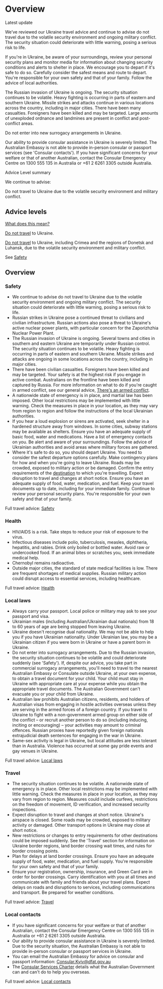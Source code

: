 # Overview

Latest update

We’ve reviewed our Ukraine travel advice and continue to advise do not travel due to the volatile security environment and ongoing military conflict. The security situation could deteriorate with little warning, posing a serious risk to life.  
  
If you're in Ukraine, be aware of your surroundings, review your personal security plans and monitor media for information about changing security conditions and alerts to shelter in place. We encourage you to depart if it's safe to do so. Carefully consider the safest means and route to depart. You're responsible for your own safety and that of your family. Follow the advice of local authorities.   
  
The Russian invasion of Ukraine is ongoing. The security situation continues to be volatile. Heavy fighting is occurring in parts of eastern and southern Ukraine. Missile strikes and attacks continue in various locations across the country, including in major cities. There have been many casualties. Foreigners have been killed and may be targeted. Large amounts of unexploded ordnance and landmines are present in conflict and post-conflict areas.  
  
Do not enter into new surrogacy arrangements in Ukraine.  
  
Our ability to provide consular assistance in Ukraine is severely limited. The Australian Embassy is not able to provide in-person consular or passport services (see 'Consular contacts'). If you have significant concerns for your welfare or that of another Australian, contact the Consular Emergency Centre on 1300 555 135 in Australia or +61 2 6261 3305 outside Australia.

Advice Level summary

We continue to advise:

Do not travel to Ukraine due to the volatile security environment and military conflict.

## Advice levels

[What does this mean?](/before-you-go/travel-advice-explained/)

[Do not travel](https://www.smartraveller.gov.au/consular-services/travel-advice-explained#level4) to Ukraine.

[Do not travel](https://www.smartraveller.gov.au/consular-services/travel-advice-explained#level4) to Ukraine, including Crimea and the regions of Donetsk and Luhansk, due to the volatile security environment and military conflict.

See [Safety](#safety)

## Overview

### Safety

* We continue to advise do not travel to Ukraine due to the volatile security environment and ongoing military conflict. The security situation could deteriorate with little warning, posing a serious risk to life.
* Russian strikes in Ukraine pose a continued threat to civilians and civilian infrastructure. Russian actions also pose a threat to Ukraine's active nuclear power plants, with particular concern for the Zaporizhzhia Nuclear Power Plant.
* The Russian invasion of Ukraine is ongoing. Several towns and cities in southern and eastern Ukraine are temporarily under Russian control. The security situation continues to be volatile. Heavy fighting is occurring in parts of eastern and southern Ukraine. Missile strikes and attacks are ongoing in some locations across the country, including in major cities.
* There have been civilian casualties. Foreigners have been killed and may be targeted. Your safety is at the highest risk if you engage in active combat. Australians on the frontline have been killed and captured by Russia. For more information on what to do if you're caught in armed conflict, see our general advice, [There's an armed conflict](/before-you-go/staying-safe/armed-conflict "Armed conflict").
* A nationwide state of emergency is in place, and martial law has been imposed. Other local restrictions may be implemented with little warning. Check the measures in place in your location, as they may vary from region to region and follow the instructions of the local Ukrainian authorities.
* If you hear a loud explosion or sirens are activated, seek shelter in a hardened structure away from windows. In some cities, subway stations may be available as shelters. Ensure you have an adequate supply of basic food, water and medications. Have a list of emergency contacts on you. Be alert and aware of your surroundings. Follow the advice of Ukrainian authorities and avoid areas where military forces are gathered.
* Where it's safe to do so, you should depart Ukraine. You need to consider the safest departure options carefully. Make contingency plans for how and when you're going to leave Ukraine. Roads may be crowded, exposed to military action or be damaged. Confirm the entry requirements of the [destination](https://www.smartraveller.gov.au/destinations) to which you're travelling. Expect disruption to travel and changes at short notice. Ensure you have an adequate supply of food, water, medication, and fuel. Keep your travel documents up to date, including for your immediate family. Continue to review your personal security plans. You're responsible for your own safety and that of your family.

Full travel advice: [Safety](#safety)

### Health

* HIV/AIDS is a risk. Take steps to reduce your risk of exposure to the virus.
* Infectious diseases include polio, tuberculosis, measles, diphtheria, hepatitis, and rabies. Drink only boiled or bottled water. Avoid raw or undercooked food. If an animal bites or scratches you, seek immediate medical help.
* Chernobyl remains radioactive.
* Outside major cities, the standard of state medical facilities is low. There are frequent shortages of medical supplies. Russian military action could disrupt access to essential services, including healthcare.

Full travel advice: [Health](#health)

### Local laws

* Always carry your passport. Local police or military may ask to see your passport and visa.
* Ukrainian males (including Australian/Ukrainian dual nationals) from 18 to 60 years of age are being stopped from leaving Ukraine.
* Ukraine doesn't recognise dual nationality. We may not be able to help you if you have Ukrainian nationality. Under Ukrainian law, you may be a Ukrainian citizen if you were born in Ukraine or have a parent born in Ukraine.
* Do not enter into surrogacy arrangements. Due to the Russian invasion, the security situation continues to be volatile and could deteriorate suddenly (see 'Safety'). If, despite our advice, you take part in commercial surrogacy arrangements, you'll need to travel to the nearest Australian Embassy or Consulate outside Ukraine, at your own expense, to obtain a travel document for your child. Your child must stay in Ukraine with appropriate care at your expense while you obtain the appropriate travel documents. The Australian Government can't evacuate you or your child from Ukraine.
* Australian law prohibits Australian citizens, residents, and holders of Australian visas from engaging in hostile activities overseas unless they are serving in the armed forces of a foreign country. If you travel to Ukraine to fight with a non-government armed group on either side of the conflict – or recruit another person to do so (including inducing, inciting or encouraging) – your activities may amount to criminal offences. Russian proxies have reportedly given foreign nationals extrajudicial death sentences for engaging in the war in Ukraine.
* Same-sex activity is legal in Ukraine, but local attitudes are less tolerant than in Australia. Violence has occurred at some gay pride events and gay venues in Ukraine.

Full travel advice: [Local laws](#local-laws)

### Travel

* The security situation continues to be volatile. A nationwide state of emergency is in place. Other local restrictions may be implemented with little warning. Check the measures in place in your location, as they may vary from region to region. Measures could include curfews, restrictions on the freedom of movement, ID verification, and increased security inspections.
* Expect disruption to travel and changes at short notice. Ukraine's airspace is closed. Some roads may be crowded, exposed to military activity or damaged. Other transport options in Ukraine may close at short notice.
* New restrictions or changes to entry requirements for other destinations could be imposed suddenly. See the 'Travel' section for information on Ukraine border regions, land border crossing wait times, and rules for border crossing points.
* Plan for delays at land border crossings. Ensure you have an adequate supply of food, water, medication, and fuel supply. You're responsible for your own safety and that of your family.
* Ensure your registration, ownership, insurance, and Green Card are in order for border crossings. Carry identification with you at all times and communicate with family and friends about your travel plans. Expect delays on roads and disruptions to services, including communications and transport. Be prepared for weather conditions.

Full travel advice: [Travel](#travel)

### Local contacts

* If you have significant concerns for your welfare or that of another Australian, contact the Consular Emergency Centre on 1300 555 135 in Australia or +61 2 6261 3305 outside Australia.
* Our ability to provide consular assistance in Ukraine is severely limited. Due to the security situation, the Australian Embassy is not able to provide in-person consular or passport services in Ukraine.
* You can email the Australian Embassy for advice on consular and passport information: [Consular.Kyiv@dfat.gov.au](mailto:Consular.Kyiv@dfat.gov.au)
* The [Consular Services Charter](/consular-services/consular-services-charter "Consular Services Charter") details what the Australian Government can and can't do to help you overseas.

Full travel advice: [Local contacts](#local-contacts)